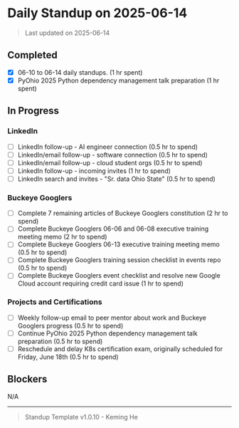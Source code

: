 # Daily Standup on 2025-06-14

> Last updated on 2025-06-14

## Completed

- [x] 06-10 to 06-14 daily standups. (1 hr spent)
- [x] PyOhio 2025 Python dependency management talk preparation (1 hr spent)

## In Progress

### LinkedIn

- [ ] LinkedIn follow-up - AI engineer connection (0.5 hr to spend)
- [ ] LinkedIn/email follow-up - software connection (0.5 hr to spend)
- [ ] LinkedIn/email follow-up - cloud student orgs (0.5 hr to spend)
- [ ] LinkedIn follow-up - incoming invites (1 hr to spend)
- [ ] LinkedIn search and invites - "Sr. data Ohio State" (0.5 hr to spend)

### Buckeye Googlers

- [ ] Complete 7 remaining articles of Buckeye Googlers constitution (2 hr to spend)
- [ ] Complete Buckeye Googlers 06-06 and 06-08 executive training meeting memo (2 hr to spend)
- [ ] Complete Buckeye Googlers 06-13 executive training meeting memo (0.5 hr to spend)
- [ ] Complete Buckeye Googlers training session checklist in events repo (0.5 hr to spend)
- [ ] Complete Buckeye Googlers event checklist and resolve new Google Cloud account requiring credit card issue (1 hr to spend)

### Projects and Certifications

- [ ] Weekly follow-up email to peer mentor about work and Buckeye Googlers progress (0.5 hr to spend)
- [ ] Continue PyOhio 2025 Python dependency management talk preparation (0.5 hr to spend)
- [ ] Reschedule and delay K8s certification exam, originally scheduled for Friday, June 18th (0.5 hr to spend)

## Blockers

N/A

---

> Standup Template v1.0.10 - Keming He
